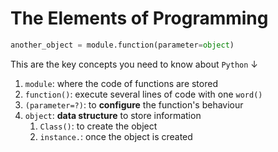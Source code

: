 # The Elements of Programming

```python
another_object = module.function(parameter=object)
```

This are the key concepts you need to know about `Python` ↓

1. `module`: where the code of functions are stored
2. `function()`: execute several lines of code with one `word()`
3. `(parameter=?)`: to **configure** the function's behaviour
4. `object`: **data structure** to store information
    1. `Class()`: to create the object
    2. `instance.`: once the object is created